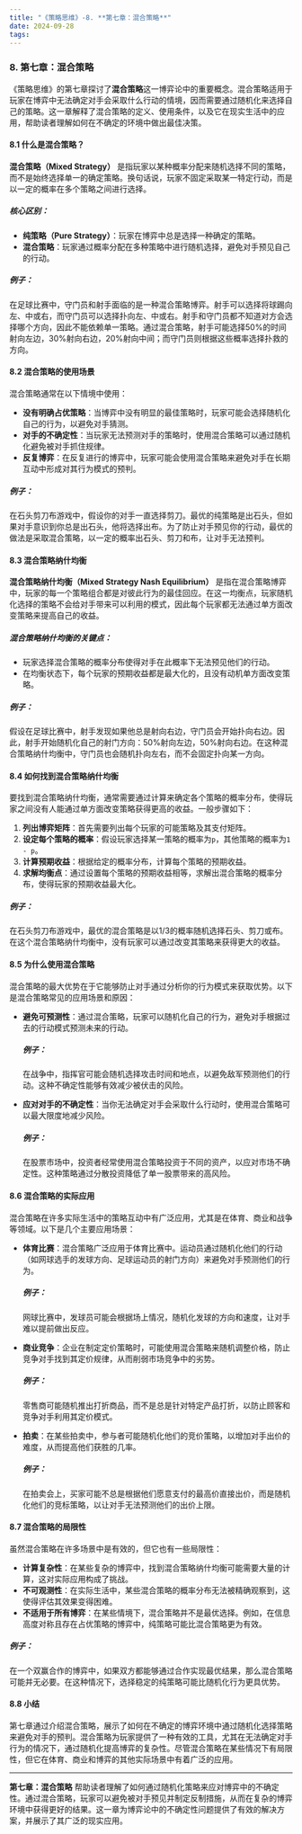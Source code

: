 ```yaml
---
title: "《策略思维》-8. **第七章：混合策略**"
date: 2024-09-28
tags: 
---
```

### 8. **第七章：混合策略**

《策略思维》的第七章探讨了**混合策略**这一博弈论中的重要概念。混合策略适用于玩家在博弈中无法确定对手会采取什么行动的情境，因而需要通过随机化来选择自己的策略。这一章解释了混合策略的定义、使用条件，以及它在现实生活中的应用，帮助读者理解如何在不确定的环境中做出最佳决策。

#### 8.1 什么是混合策略？
**混合策略（Mixed Strategy）** 是指玩家以某种概率分配来随机选择不同的策略，而不是始终选择单一的确定策略。换句话说，玩家不固定采取某一特定行动，而是以一定的概率在多个策略之间进行选择。

##### 核心区别：
- **纯策略（Pure Strategy）**：玩家在博弈中总是选择一种确定的策略。
- **混合策略**：玩家通过概率分配在多种策略中进行随机选择，避免对手预见自己的行动。

##### 例子：
在足球比赛中，守门员和射手面临的是一种混合策略博弈。射手可以选择将球踢向左、中或右，而守门员可以选择扑向左、中或右。射手和守门员都不知道对方会选择哪个方向，因此不能依赖单一策略。通过混合策略，射手可能选择50%的时间射向左边，30%射向右边，20%射向中间；而守门员则根据这些概率选择扑救的方向。

#### 8.2 混合策略的使用场景
混合策略通常在以下情境中使用：
- **没有明确占优策略**：当博弈中没有明显的最佳策略时，玩家可能会选择随机化自己的行为，以避免对手猜测。
- **对手的不确定性**：当玩家无法预测对手的策略时，使用混合策略可以通过随机化避免被对手抓住规律。
- **反复博弈**：在反复进行的博弈中，玩家可能会使用混合策略来避免对手在长期互动中形成对其行为模式的预判。

##### 例子：
在石头剪刀布游戏中，假设你的对手一直选择剪刀。最优的纯策略是出石头，但如果对手意识到你总是出石头，他将选择出布。为了防止对手预见你的行动，最优的做法是采取混合策略，以一定的概率出石头、剪刀和布，让对手无法预判。

#### 8.3 混合策略纳什均衡
**混合策略纳什均衡（Mixed Strategy Nash Equilibrium）** 是指在混合策略博弈中，玩家的每一个策略组合都是对彼此行为的最佳回应。在这一均衡点，玩家随机化选择的策略不会给对手带来可以利用的模式，因此每个玩家都无法通过单方面改变策略来提高自己的收益。

##### 混合策略纳什均衡的关键点：
- 玩家选择混合策略的概率分布使得对手在此概率下无法预见他们的行动。
- 在均衡状态下，每个玩家的预期收益都是最大化的，且没有动机单方面改变策略。

##### 例子：
假设在足球比赛中，射手发现如果他总是射向右边，守门员会开始扑向右边。因此，射手开始随机化自己的射门方向：50%射向左边，50%射向右边。在这种混合策略纳什均衡中，守门员也会随机扑向左右，而不会固定扑向某一方向。

#### 8.4 如何找到混合策略纳什均衡
要找到混合策略纳什均衡，通常需要通过计算来确定各个策略的概率分布，使得玩家之间没有人能通过单方面改变策略获得更高的收益。一般步骤如下：

1. **列出博弈矩阵**：首先需要列出每个玩家的可能策略及其支付矩阵。
2. **设定每个策略的概率**：假设玩家选择某一策略的概率为`p`，其他策略的概率为`1 - p`。
3. **计算预期收益**：根据给定的概率分布，计算每个策略的预期收益。
4. **求解均衡点**：通过设置每个策略的预期收益相等，求解出混合策略的概率分布，使得玩家的预期收益最大化。

##### 例子：
在石头剪刀布游戏中，最优的混合策略是以1/3的概率随机选择石头、剪刀或布。在这个混合策略纳什均衡中，没有玩家可以通过改变其策略来获得更大的收益。

#### 8.5 为什么使用混合策略
混合策略的最大优势在于它能够防止对手通过分析你的行为模式来获取优势。以下是混合策略常见的应用场景和原因：

- **避免可预测性**：通过混合策略，玩家可以随机化自己的行为，避免对手根据过去的行动模式预测未来的行动。
  
  ##### 例子：
  在战争中，指挥官可能会随机选择攻击时间和地点，以避免敌军预测他们的行动。这种不确定性能够有效减少被伏击的风险。

- **应对对手的不确定性**：当你无法确定对手会采取什么行动时，使用混合策略可以最大限度地减少风险。

  ##### 例子：
  在股票市场中，投资者经常使用混合策略投资于不同的资产，以应对市场不确定性。这种策略通过分散投资降低了单一股票带来的高风险。

#### 8.6 混合策略的实际应用
混合策略在许多实际生活中的策略互动中有广泛应用，尤其是在体育、商业和战争等领域。以下是几个主要应用场景：

- **体育比赛**：混合策略广泛应用于体育比赛中。运动员通过随机化他们的行动（如网球选手的发球方向、足球运动员的射门方向）来避免对手预测他们的行为。
  
  ##### 例子：
  网球比赛中，发球员可能会根据场上情况，随机化发球的方向和速度，让对手难以提前做出反应。

- **商业竞争**：企业在制定定价策略时，可能使用混合策略来随机调整价格，防止竞争对手找到其定价规律，从而削弱市场竞争中的劣势。
  
  ##### 例子：
  零售商可能随机推出打折商品，而不是总是针对特定产品打折，以防止顾客和竞争对手利用其定价模式。

- **拍卖**：在某些拍卖中，参与者可能随机化他们的竞价策略，以增加对手出价的难度，从而提高他们获胜的几率。
  
  ##### 例子：
  在拍卖会上，买家可能不总是根据他们愿意支付的最高价直接出价，而是随机化他们的竞标策略，以让对手无法预测他们的出价上限。

#### 8.7 混合策略的局限性
虽然混合策略在许多场景中是有效的，但它也有一些局限性：

- **计算复杂性**：在某些复杂的博弈中，找到混合策略纳什均衡可能需要大量的计算，这对实际应用构成了挑战。
- **不可观测性**：在实际生活中，某些混合策略的概率分布无法被精确观察到，这使得评估其效果变得困难。
- **不适用于所有博弈**：在某些情境下，混合策略并不是最优选择。例如，在信息高度对称且存在占优策略的博弈中，纯策略可能比混合策略更为有效。

##### 例子：
在一个双赢合作的博弈中，如果双方都能够通过合作实现最优结果，那么混合策略可能并无必要。在这种情况下，选择稳定的纯策略可能比随机化行为更具优势。

#### 8.8 小结
第七章通过介绍混合策略，展示了如何在不确定的博弈环境中通过随机化选择策略来避免对手的预判。混合策略为玩家提供了一种有效的工具，尤其在无法确定对手行为的情况下，通过随机化提高博弈的复杂性。尽管混合策略在某些情况下有局限性，但它在体育、商业和博弈的其他实际场景中有着广泛的应用。

---

**第七章：混合策略** 帮助读者理解了如何通过随机化策略来应对博弈中的不确定性。通过混合策略，玩家可以避免被对手预见并制定反制措施，从而在复杂的博弈环境中获得更好的结果。这一章为博弈论中的不确定性问题提供了有效的解决方案，并展示了其广泛的现实应用。